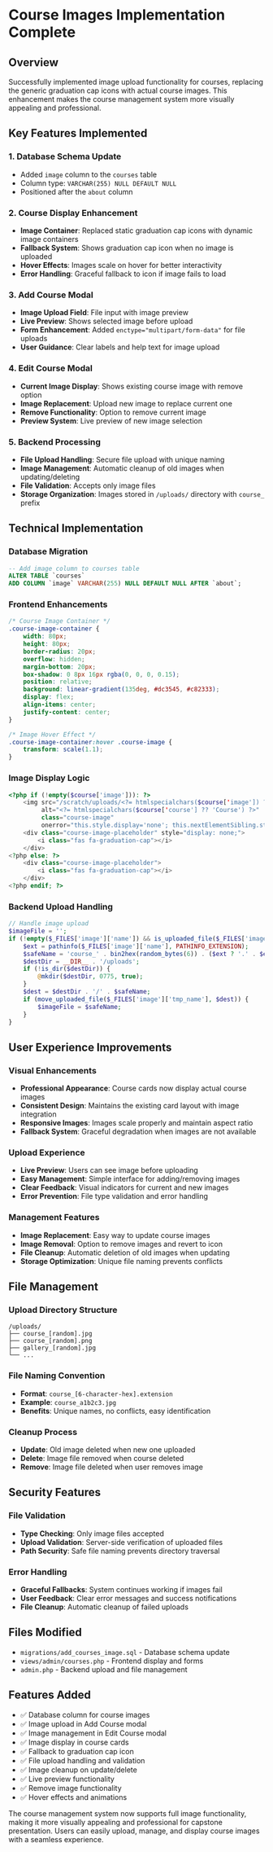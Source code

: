 # Course Images Implementation Complete

## Overview
Successfully implemented image upload functionality for courses, replacing the generic graduation cap icons with actual course images. This enhancement makes the course management system more visually appealing and professional.

## Key Features Implemented

### 1. **Database Schema Update**
- Added `image` column to the `courses` table
- Column type: `VARCHAR(255) NULL DEFAULT NULL`
- Positioned after the `about` column

### 2. **Course Display Enhancement**
- **Image Container**: Replaced static graduation cap icons with dynamic image containers
- **Fallback System**: Shows graduation cap icon when no image is uploaded
- **Hover Effects**: Images scale on hover for better interactivity
- **Error Handling**: Graceful fallback to icon if image fails to load

### 3. **Add Course Modal**
- **Image Upload Field**: File input with image preview
- **Live Preview**: Shows selected image before upload
- **Form Enhancement**: Added `enctype="multipart/form-data"` for file uploads
- **User Guidance**: Clear labels and help text for image upload

### 4. **Edit Course Modal**
- **Current Image Display**: Shows existing course image with remove option
- **Image Replacement**: Upload new image to replace current one
- **Remove Functionality**: Option to remove current image
- **Preview System**: Live preview of new image selection

### 5. **Backend Processing**
- **File Upload Handling**: Secure file upload with unique naming
- **Image Management**: Automatic cleanup of old images when updating/deleting
- **File Validation**: Accepts only image files
- **Storage Organization**: Images stored in `/uploads/` directory with `course_` prefix

## Technical Implementation

### **Database Migration**
```sql
-- Add image column to courses table
ALTER TABLE `courses`
ADD COLUMN `image` VARCHAR(255) NULL DEFAULT NULL AFTER `about`;
```

### **Frontend Enhancements**
```css
/* Course Image Container */
.course-image-container {
    width: 80px;
    height: 80px;
    border-radius: 20px;
    overflow: hidden;
    margin-bottom: 20px;
    box-shadow: 0 8px 16px rgba(0, 0, 0, 0.15);
    position: relative;
    background: linear-gradient(135deg, #dc3545, #c82333);
    display: flex;
    align-items: center;
    justify-content: center;
}

/* Image Hover Effect */
.course-image-container:hover .course-image {
    transform: scale(1.1);
}
```

### **Image Display Logic**
```php
<?php if (!empty($course['image'])): ?>
    <img src="/scratch/uploads/<?= htmlspecialchars($course['image']) ?>" 
         alt="<?= htmlspecialchars($course['course'] ?? 'Course') ?>" 
         class="course-image"
         onerror="this.style.display='none'; this.nextElementSibling.style.display='flex';">
    <div class="course-image-placeholder" style="display: none;">
        <i class="fas fa-graduation-cap"></i>
    </div>
<?php else: ?>
    <div class="course-image-placeholder">
        <i class="fas fa-graduation-cap"></i>
    </div>
<?php endif; ?>
```

### **Backend Upload Handling**
```php
// Handle image upload
$imageFile = '';
if (!empty($_FILES['image']['name']) && is_uploaded_file($_FILES['image']['tmp_name'])) {
    $ext = pathinfo($_FILES['image']['name'], PATHINFO_EXTENSION);
    $safeName = 'course_' . bin2hex(random_bytes(6)) . ($ext ? '.' . $ext : '');
    $destDir = __DIR__ . '/uploads';
    if (!is_dir($destDir)) {
        @mkdir($destDir, 0775, true);
    }
    $dest = $destDir . '/' . $safeName;
    if (move_uploaded_file($_FILES['image']['tmp_name'], $dest)) {
        $imageFile = $safeName;
    }
}
```

## User Experience Improvements

### **Visual Enhancements**
- **Professional Appearance**: Course cards now display actual course images
- **Consistent Design**: Maintains the existing card layout with image integration
- **Responsive Images**: Images scale properly and maintain aspect ratio
- **Fallback System**: Graceful degradation when images are not available

### **Upload Experience**
- **Live Preview**: Users can see image before uploading
- **Easy Management**: Simple interface for adding/removing images
- **Clear Feedback**: Visual indicators for current and new images
- **Error Prevention**: File type validation and error handling

### **Management Features**
- **Image Replacement**: Easy way to update course images
- **Image Removal**: Option to remove images and revert to icon
- **File Cleanup**: Automatic deletion of old images when updating
- **Storage Optimization**: Unique file naming prevents conflicts

## File Management

### **Upload Directory Structure**
```
/uploads/
├── course_[random].jpg
├── course_[random].png
├── gallery_[random].jpg
└── ...
```

### **File Naming Convention**
- **Format**: `course_[6-character-hex].extension`
- **Example**: `course_a1b2c3.jpg`
- **Benefits**: Unique names, no conflicts, easy identification

### **Cleanup Process**
- **Update**: Old image deleted when new one uploaded
- **Delete**: Image file removed when course deleted
- **Remove**: Image file deleted when user removes image

## Security Features

### **File Validation**
- **Type Checking**: Only image files accepted
- **Upload Validation**: Server-side verification of uploaded files
- **Path Security**: Safe file naming prevents directory traversal

### **Error Handling**
- **Graceful Fallbacks**: System continues working if images fail
- **User Feedback**: Clear error messages and success notifications
- **File Cleanup**: Automatic cleanup of failed uploads

## Files Modified
- `migrations/add_courses_image.sql` - Database schema update
- `views/admin/courses.php` - Frontend display and forms
- `admin.php` - Backend upload and file management

## Features Added
- ✅ Database column for course images
- ✅ Image upload in Add Course modal
- ✅ Image management in Edit Course modal
- ✅ Image display in course cards
- ✅ Fallback to graduation cap icon
- ✅ File upload handling and validation
- ✅ Image cleanup on update/delete
- ✅ Live preview functionality
- ✅ Remove image functionality
- ✅ Hover effects and animations

The course management system now supports full image functionality, making it more visually appealing and professional for capstone presentation. Users can easily upload, manage, and display course images with a seamless experience.
